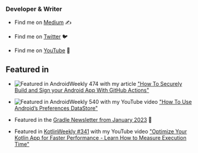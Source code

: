 ### Developer & Writer

- Find me on [Medium](https://yanneck-reiss.medium.com) ✍

- Find me on [Twitter](https://twitter.com/yanneckreiss) 🐦

- Find me on [YouTube](https://www.youtube.com/channel/UCqHzmnim9pKgpq57Hm7o2Gg) 🔭


## Featured in

- ![Featured in AndroidWeekly 474](https://androidweekly.net/issues/issue-474/badge "How To Securely Build and Sign your Android App With GitHub Actions") with my article ["How To Securely Build and Sign your Android App With GitHub Actions"](https://proandroiddev.com/how-to-securely-build-and-sign-your-android-app-with-github-actions-ad5323452ce)

- ![Featured in AndroidWeekly 540](https://androidweekly.net/issues/issue-540/badge "How To Use Android’s Preferences DataStore") with my YouTube video ["How To Use Android’s Preferences DataStore"](https://www.youtube.com/watch?v=W7ua0qCmH1g)

- Featured in the [Gradle Newsletter from January 2023](https://newsletter.gradle.org/2023/01) 🐘

- Featured in [KotlinWeekly #341](https://mailchi.mp/kotlinweekly/kotlin-weekly-341) with my YouTube video ["Optimize Your Kotlin App for Faster Performance - Learn How to Measure Execution Time"](https://www.youtube.com/watch?v=T8G4KXKl6bU)

<!--
**YanneckReiss/YanneckReiss** is a ✨ _special_ ✨ repository because its `README.md` (this file) appears on your GitHub profile.

Here are some ideas to get you started:

- 🔭 I’m currently working on ...
- 🌱 I’m currently learning Jetpack Compose
- 👯 I’m looking to collaborate on ...
- 🤔 I’m looking for help with ...
- 💬 Ask me about ...
- 📫 How to reach me: ...
- 😄 Pronouns: ...
- ⚡ Fun fact: ...
-->
